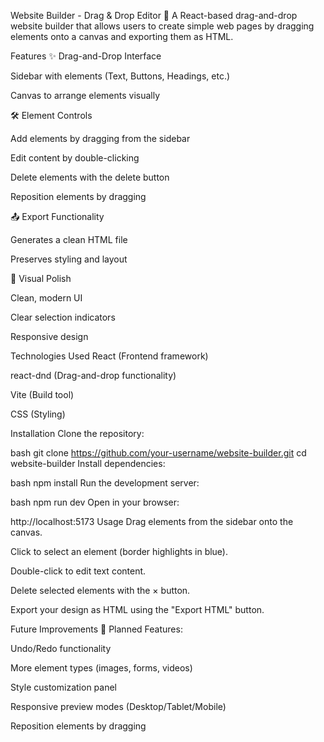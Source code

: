 Website Builder - Drag & Drop Editor
🚀 A React-based drag-and-drop website builder that allows users to create simple web pages by dragging elements onto a canvas and exporting them as HTML.

Features
✨ Drag-and-Drop Interface

Sidebar with elements (Text, Buttons, Headings, etc.)

Canvas to arrange elements visually

🛠 Element Controls

Add elements by dragging from the sidebar

Edit content by double-clicking

Delete elements with the delete button

Reposition elements by dragging

📤 Export Functionality

Generates a clean HTML file

Preserves styling and layout

🎨 Visual Polish

Clean, modern UI

Clear selection indicators

Responsive design

Technologies Used
React (Frontend framework)

react-dnd (Drag-and-drop functionality)

Vite (Build tool)

CSS (Styling)

Installation
Clone the repository:

bash
git clone https://github.com/your-username/website-builder.git
cd website-builder
Install dependencies:

bash
npm install
Run the development server:

bash
npm run dev
Open in your browser:

http://localhost:5173
Usage
Drag elements from the sidebar onto the canvas.

Click to select an element (border highlights in blue).

Double-click to edit text content.

Delete selected elements with the × button.

Export your design as HTML using the "Export HTML" button.

Future Improvements
📌 Planned Features:

Undo/Redo functionality

More element types (images, forms, videos)

Style customization panel

Responsive preview modes (Desktop/Tablet/Mobile)

Reposition elements by dragging
